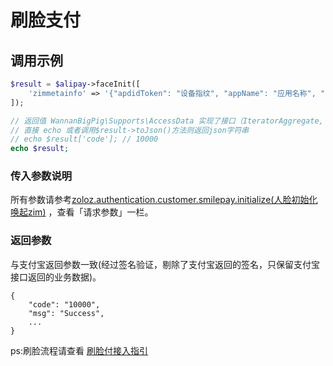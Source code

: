 # 刷脸支付

## 调用示例

```php
$result = $alipay->faceInit([
    'zimmetainfo' => '{"apdidToken": "设备指纹", "appName": "应用名称", "appVersion": "应用版本", "bioMetaInfo": "生物信息如 2.3.0:3,-4"}',
]);

// 返回值 WannanBigPig\Supports\AccessData 实现了接口（IteratorAggregate, ArrayAccess, Serializable, Countable）
// 直接 echo 或者调用$result->toJson()方法则返回json字符串
// echo $result['code']; // 10000
echo $result;
```

### 传入参数说明

所有参数请参考[zoloz.authentication.customer.smilepay.initialize\(人脸初始化唤起zim\)](https://docs.open.alipay.com/api_46/zoloz.authentication.customer.smilepay.initialize) ，查看「请求参数」一栏。

### 返回参数

与支付宝返回参数一致\(经过签名验证，剔除了支付宝返回的签名，只保留支付宝接口返回的业务数据\)。

```text
{
    "code": "10000",
    "msg": "Success",
    ...
}
```

ps:刷脸流程请查看 [刷脸付接入指引](https://docs.open.alipay.com/20180402104715814204/quickstart/)

